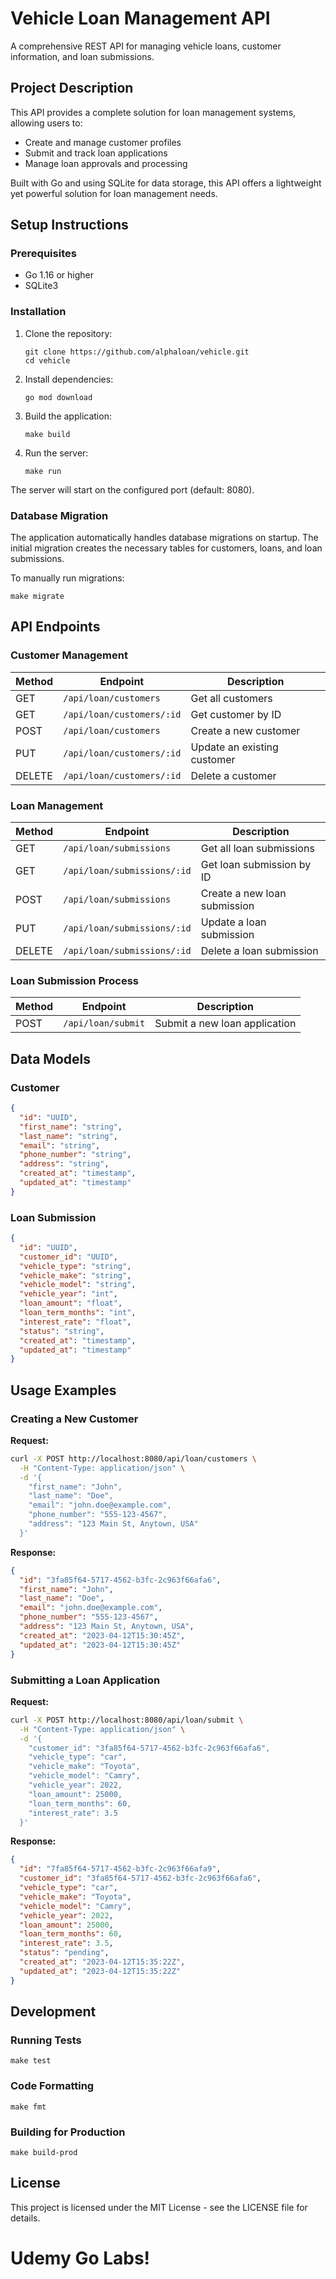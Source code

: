 # Vehicle Loan Management API

A comprehensive REST API for managing vehicle loans, customer information, and loan submissions.

## Project Description

This API provides a complete solution for loan management systems, allowing users to:
- Create and manage customer profiles
- Submit and track loan applications
- Manage loan approvals and processing

Built with Go and using SQLite for data storage, this API offers a lightweight yet powerful solution for loan management needs.

## Setup Instructions

### Prerequisites

- Go 1.16 or higher
- SQLite3

### Installation

1. Clone the repository:
   ```
   git clone https://github.com/alphaloan/vehicle.git
   cd vehicle
   ```

2. Install dependencies:
   ```
   go mod download
   ```

3. Build the application:
   ```
   make build
   ```

4. Run the server:
   ```
   make run
   ```

The server will start on the configured port (default: 8080).

### Database Migration

The application automatically handles database migrations on startup. The initial migration creates the necessary tables for customers, loans, and loan submissions.

To manually run migrations:
```
make migrate
```

## API Endpoints

### Customer Management

| Method | Endpoint | Description |
|--------|----------|-------------|
| GET | `/api/loan/customers` | Get all customers |
| GET | `/api/loan/customers/:id` | Get customer by ID |
| POST | `/api/loan/customers` | Create a new customer |
| PUT | `/api/loan/customers/:id` | Update an existing customer |
| DELETE | `/api/loan/customers/:id` | Delete a customer |

### Loan Management

| Method | Endpoint | Description |
|--------|----------|-------------|
| GET | `/api/loan/submissions` | Get all loan submissions |
| GET | `/api/loan/submissions/:id` | Get loan submission by ID |
| POST | `/api/loan/submissions` | Create a new loan submission |
| PUT | `/api/loan/submissions/:id` | Update a loan submission |
| DELETE | `/api/loan/submissions/:id` | Delete a loan submission |

### Loan Submission Process

| Method | Endpoint | Description |
|--------|----------|-------------|
| POST | `/api/loan/submit` | Submit a new loan application |

## Data Models

### Customer

```json
{
  "id": "UUID",
  "first_name": "string",
  "last_name": "string",
  "email": "string",
  "phone_number": "string",
  "address": "string",
  "created_at": "timestamp",
  "updated_at": "timestamp"
}
```

### Loan Submission

```json
{
  "id": "UUID",
  "customer_id": "UUID",
  "vehicle_type": "string",
  "vehicle_make": "string",
  "vehicle_model": "string",
  "vehicle_year": "int",
  "loan_amount": "float",
  "loan_term_months": "int",
  "interest_rate": "float",
  "status": "string",
  "created_at": "timestamp",
  "updated_at": "timestamp"
}
```

## Usage Examples

### Creating a New Customer

**Request:**
```bash
curl -X POST http://localhost:8080/api/loan/customers \
  -H "Content-Type: application/json" \
  -d '{
    "first_name": "John",
    "last_name": "Doe",
    "email": "john.doe@example.com",
    "phone_number": "555-123-4567",
    "address": "123 Main St, Anytown, USA"
  }'
```

**Response:**
```json
{
  "id": "3fa85f64-5717-4562-b3fc-2c963f66afa6",
  "first_name": "John",
  "last_name": "Doe",
  "email": "john.doe@example.com",
  "phone_number": "555-123-4567",
  "address": "123 Main St, Anytown, USA",
  "created_at": "2023-04-12T15:30:45Z",
  "updated_at": "2023-04-12T15:30:45Z"
}
```

### Submitting a Loan Application

**Request:**
```bash
curl -X POST http://localhost:8080/api/loan/submit \
  -H "Content-Type: application/json" \
  -d '{
    "customer_id": "3fa85f64-5717-4562-b3fc-2c963f66afa6",
    "vehicle_type": "car",
    "vehicle_make": "Toyota",
    "vehicle_model": "Camry",
    "vehicle_year": 2022,
    "loan_amount": 25000,
    "loan_term_months": 60,
    "interest_rate": 3.5
  }'
```

**Response:**
```json
{
  "id": "7fa85f64-5717-4562-b3fc-2c963f66afa9",
  "customer_id": "3fa85f64-5717-4562-b3fc-2c963f66afa6",
  "vehicle_type": "car",
  "vehicle_make": "Toyota",
  "vehicle_model": "Camry",
  "vehicle_year": 2022,
  "loan_amount": 25000,
  "loan_term_months": 60,
  "interest_rate": 3.5,
  "status": "pending",
  "created_at": "2023-04-12T15:35:22Z",
  "updated_at": "2023-04-12T15:35:22Z"
}
```

## Development

### Running Tests

```
make test
```

### Code Formatting

```
make fmt
```

### Building for Production

```
make build-prod
```

## License

This project is licensed under the MIT License - see the LICENSE file for details.

# Udemy Go Labs!


